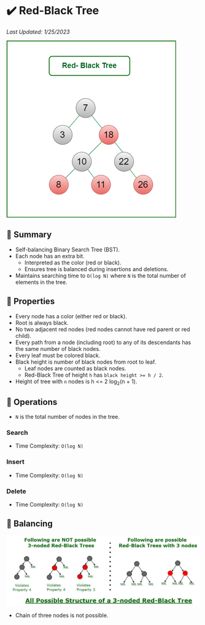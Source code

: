 # :heavy_check_mark: Red-Black Tree
*Last Updated: 1/25/2023*

![Image of a red-black tree](../../../images/data-structures/non-linear/tree/red-black-tree.png)

## :round_pushpin: Summary
- Self-balancing Binary Search Tree (BST).
- Each node has an extra bit.
  - Interpreted as the color (red or black).
  - Ensures tree is balanced during insertions and deletions.
- Maintains searching time to `O(log N)` where `N` is the total number of elements in the tree.

## :round_pushpin: Properties
- Every node has a color (either red or black).
- Root is always black.
- No two adjacent red nodes (red nodes cannot have red parent or red child).
- Every path from a node (including root) to any of its descendants has the same number of black nodes.
- Every leaf must be colored black.
- Black height is number of black nodes from root to leaf.
  - Leaf nodes are counted as black nodes.
  - Red-Black Tree of height `h` has `black height >= h / 2`.
- Height of tree with `n` nodes is h <= 2 log<sub>2</sub>(n + 1).

## :round_pushpin: Operations
- `N` is the total number of nodes in the tree.
### Search
- Time Complexity: `O(log N)`

### Insert
- Time Complexity: `O(log N)`

### Delete
- Time Complexity: `O(log N)`

## :round_pushpin: Balancing
![Image of balancing in Red-Black Trees](../../../images/data-structures/non-linear/tree/red-black-tree-balancing.png)
- Chain of three nodes is not possible.
